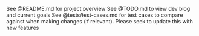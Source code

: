 See @README.md for project overview
See @TODO.md to view dev blog and current goals
See @tests/test-cases.md for test cases to compare against when making changes (if relevant). Please seek to update this with new features
